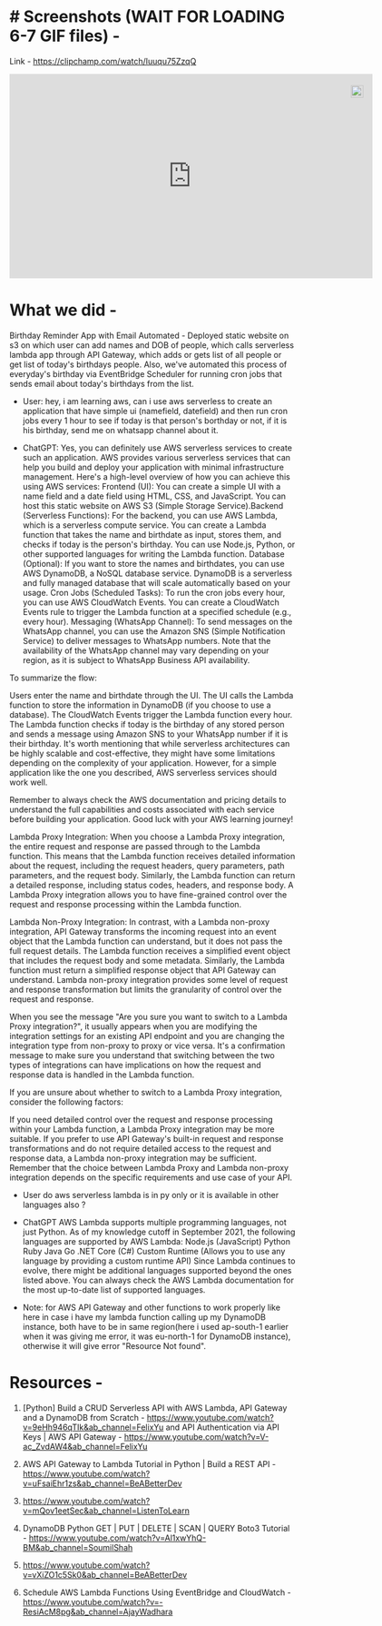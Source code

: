 # # Screenshots (WAIT FOR LOADING 6-7 GIF files) - 

Link - https://clipchamp.com/watch/Iuuqu75ZzqQ


<div style="position:relative;width:fit-content;height:fit-content;">
            <a style="position:absolute;top:20px;right:1rem;opacity:0.8;" href="https://clipchamp.com/watch/Iuuqu75ZzqQ?utm_source=embed&utm_medium=embed&utm_campaign=watch">
                <img loading="lazy" style="height:22px;" src="https://clipchamp.com/e.svg" alt="Made with Clipchamp" />
            </a>
            <iframe allow="autoplay;" allowfullscreen style="border:none" src="https://clipchamp.com/watch/Iuuqu75ZzqQ/embed" width="640" height="360"></iframe>
</div>

# What we did - 
Birthday Reminder App with Email Automated - 
Deployed static website on s3 on which user can add names and DOB of people, which calls serverless lambda app through API Gateway, which adds or gets list of all people or get list of today's birthdays people. Also, we've automated this process of everyday's birthday via EventBridge Scheduler for running cron jobs that sends email about today's birthdays from the list.



- User: hey, i am learning aws, can i use aws serverless to create an application that have simple ui (namefield, datefield) and then run cron jobs every 1 hour to see if today is that person's borthday or not, if it is his birthday, send me on whatsapp channel about it.  

- ChatGPT: Yes, you can definitely use AWS serverless services to create such an application. AWS provides various serverless services that can help you build and deploy your application with minimal infrastructure management. Here's a high-level overview of how you can achieve this using AWS services:
Frontend (UI): You can create a simple UI with a name field and a date field using HTML, CSS, and JavaScript. You can host this static website on AWS S3 (Simple Storage Service).Backend (Serverless Functions): For the backend, you can use AWS Lambda, which is a serverless compute service. You can create a Lambda function that takes the name and birthdate as input, stores them, and checks if today is the person's birthday. You can use Node.js, Python, or other supported languages for writing the Lambda function.
Database (Optional): If you want to store the names and birthdates, you can use AWS DynamoDB, a NoSQL database service. DynamoDB is a serverless and fully managed database that will scale automatically based on your usage.
Cron Jobs (Scheduled Tasks): To run the cron jobs every hour, you can use AWS CloudWatch Events. You can create a CloudWatch Events rule to trigger the Lambda function at a specified schedule (e.g., every hour).
Messaging (WhatsApp Channel): To send messages on the WhatsApp channel, you can use the Amazon SNS (Simple Notification Service) to deliver messages to WhatsApp numbers. Note that the availability of the WhatsApp channel may vary depending on your region, as it is subject to WhatsApp Business API availability.

To summarize the flow:

Users enter the name and birthdate through the UI.
The UI calls the Lambda function to store the information in DynamoDB (if you choose to use a database).
The CloudWatch Events trigger the Lambda function every hour.
The Lambda function checks if today is the birthday of any stored person and sends a message using Amazon SNS to your WhatsApp number if it is their birthday.
It's worth mentioning that while serverless architectures can be highly scalable and cost-effective, they might have some limitations depending on the complexity of your application. However, for a simple application like the one you described, AWS serverless services should work well.

Remember to always check the AWS documentation and pricing details to understand the full capabilities and costs associated with each service before building your application. Good luck with your AWS learning journey!

Lambda Proxy Integration: When you choose a Lambda Proxy integration, the entire request and response are passed through to the Lambda function. This means that the Lambda function receives detailed information about the request, including the request headers, query parameters, path parameters, and the request body. Similarly, the Lambda function can return a detailed response, including status codes, headers, and response body. A Lambda Proxy integration allows you to have fine-grained control over the request and response processing within the Lambda function.

Lambda Non-Proxy Integration: In contrast, with a Lambda non-proxy integration, API Gateway transforms the incoming request into an event object that the Lambda function can understand, but it does not pass the full request details. The Lambda function receives a simplified event object that includes the request body and some metadata. Similarly, the Lambda function must return a simplified response object that API Gateway can understand. Lambda non-proxy integration provides some level of request and response transformation but limits the granularity of control over the request and response.

When you see the message "Are you sure you want to switch to a Lambda Proxy integration?", it usually appears when you are modifying the integration settings for an existing API endpoint and you are changing the integration type from non-proxy to proxy or vice versa. It's a confirmation message to make sure you understand that switching between the two types of integrations can have implications on how the request and response data is handled in the Lambda function.

If you are unsure about whether to switch to a Lambda Proxy integration, consider the following factors:

If you need detailed control over the request and response processing within your Lambda function, a Lambda Proxy integration may be more suitable.
If you prefer to use API Gateway's built-in request and response transformations and do not require detailed access to the request and response data, a Lambda non-proxy integration may be sufficient.
Remember that the choice between Lambda Proxy and Lambda non-proxy integration depends on the specific requirements and use case of your API.




- User
do aws serverless lambda is in py only or it is available in other languages also ? 
- ChatGPT
AWS Lambda supports multiple programming languages, not just Python. As of my knowledge cutoff in September 2021, the following languages are supported by AWS Lambda:
Node.js (JavaScript)
Python
Ruby
Java
Go
.NET Core (C#)
Custom Runtime (Allows you to use any language by providing a custom runtime API)
Since Lambda continues to evolve, there might be additional languages supported beyond the ones listed above. You can always check the AWS Lambda documentation for the most up-to-date list of supported languages.

- Note:
    for AWS API Gateway and other functions to work properly like here in case i have my lambda function calling up my DynamoDB instance, both have to be in same region(here i used ap-south-1 earlier when it was giving me error, it was eu-north-1 for DynamoDB instance), otherwise it will give error "Resource Not found".

# Resources - 

1. [Python] Build a CRUD Serverless API with AWS Lambda, API Gateway and a DynamoDB from Scratch - https://www.youtube.com/watch?v=9eHh946qTIk&ab_channel=FelixYu and API Authentication via API Keys | AWS API Gateway - https://www.youtube.com/watch?v=V-ac_ZvdAW4&ab_channel=FelixYu

2. AWS API Gateway to Lambda Tutorial in Python | Build a REST API - https://www.youtube.com/watch?v=uFsaiEhr1zs&ab_channel=BeABetterDev

3. https://www.youtube.com/watch?v=mQov1eetSec&ab_channel=ListenToLearn

4. DynamoDB Python GET | PUT | DELETE | SCAN | QUERY Boto3 Tutorial - https://www.youtube.com/watch?v=Al1xwYhQ-BM&ab_channel=SoumilShah

5. https://www.youtube.com/watch?v=vXiZO1c5Sk0&ab_channel=BeABetterDev

6. Schedule AWS Lambda Functions Using EventBridge and CloudWatch - https://www.youtube.com/watch?v=-ResiAcM8pg&ab_channel=AjayWadhara




